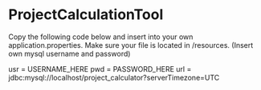 # ProjectCalculationTool


Copy the following code below and insert into your own application.properties. Make sure your file is located in /resources. (Insert own mysql username and password)

usr = USERNAME_HERE
pwd = PASSWORD_HERE
url = jdbc:mysql://localhost/project_calculator?serverTimezone=UTC

